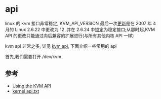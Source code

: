 
# api

linux 的 kvm 接口非常稳定, KVM_API_VERSION 最后一次[更新](https://git.kernel.org/cgit/linux/kernel/git/torvalds/linux.git/commit/?id=2ff81f70b56dc1cdd3bf2f08414608069db6ef1a)是在 2007 年 4 月的 Linux 2.6.22 中更改为 12 ,并在 2.6.24 中[锁定](https://git.kernel.org/cgit/linux/kernel/git/torvalds/linux.git/commit/?id=dea8caee7b6971ae90e9d303b5d98dbf2dafed53)为稳定接口;从那时起,KVM API 的更改只能通过向后兼容的扩展进行(与所有其他内核 API 一样)

kvm api 非常之多, 详见 [kvm api](https://docs.kernel.org/virt/kvm/api.html), 下面介绍一些常用的 api

首先,我们需要打开 /dev/kvm 

## 参考

- [Using the KVM API](https://lwn.net/Articles/658511/)
- [kernel api.txt](https://kernel.org/doc/Documentation/virtual/kvm/api.txt)